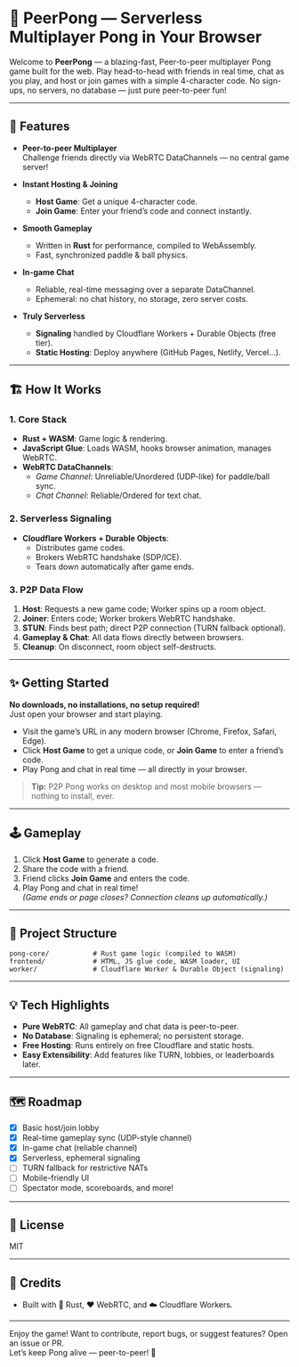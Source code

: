 # 🏓 PeerPong — Serverless Multiplayer Pong in Your Browser

Welcome to **PeerPong** — a blazing-fast, Peer-to-peer multiplayer Pong game built for the web. Play head-to-head with friends in real time, chat as you play, and host or join games with a simple 4-character code. No sign-ups, no servers, no database — just pure peer-to-peer fun!

---

## 🚀 Features

- **Peer-to-peer Multiplayer**  
  Challenge friends directly via WebRTC DataChannels — no central game server!

- **Instant Hosting & Joining**  
  - **Host Game**: Get a unique 4-character code.
  - **Join Game**: Enter your friend’s code and connect instantly.

- **Smooth Gameplay**  
  - Written in **Rust** for performance, compiled to WebAssembly.
  - Fast, synchronized paddle & ball physics.

- **In-game Chat**  
  - Reliable, real-time messaging over a separate DataChannel.
  - Ephemeral: no chat history, no storage, zero server costs.

- **Truly Serverless**  
  - **Signaling** handled by Cloudflare Workers + Durable Objects (free tier).
  - **Static Hosting**: Deploy anywhere (GitHub Pages, Netlify, Vercel…).

---

## 🏗️ How It Works

### 1. Core Stack

- **Rust + WASM**: Game logic & rendering.
- **JavaScript Glue**: Loads WASM, hooks browser animation, manages WebRTC.
- **WebRTC DataChannels**:  
  - *Game Channel*: Unreliable/Unordered (UDP-like) for paddle/ball sync.
  - *Chat Channel*: Reliable/Ordered for text chat.

### 2. Serverless Signaling

- **Cloudflare Workers + Durable Objects**:  
  - Distributes game codes.
  - Brokers WebRTC handshake (SDP/ICE).
  - Tears down automatically after game ends.

### 3. P2P Data Flow

1. **Host**: Requests a new game code; Worker spins up a room object.
2. **Joiner**: Enters code; Worker brokers WebRTC handshake.
3. **STUN**: Finds best path; direct P2P connection (TURN fallback optional).
4. **Gameplay & Chat**: All data flows directly between browsers.
5. **Cleanup**: On disconnect, room object self-destructs.

---

## ✨ Getting Started

**No downloads, no installations, no setup required!**  
Just open your browser and start playing.

- Visit the game’s URL in any modern browser (Chrome, Firefox, Safari, Edge).
- Click **Host Game** to get a unique code, or **Join Game** to enter a friend’s code.
- Play Pong and chat in real time — all directly in your browser.

> **Tip:** P2P Pong works on desktop and most mobile browsers — nothing to install, ever.

---

## 🕹️ Gameplay

1. Click **Host Game** to generate a code.
2. Share the code with a friend.
3. Friend clicks **Join Game** and enters the code.
4. Play Pong and chat in real time!  
   _(Game ends or page closes? Connection cleans up automatically.)_

---

## 🧩 Project Structure

```
pong-core/           # Rust game logic (compiled to WASM)
frontend/            # HTML, JS glue code, WASM loader, UI
worker/              # Cloudflare Worker & Durable Object (signaling)
```

---

## 💡 Tech Highlights

- **Pure WebRTC**: All gameplay and chat data is peer-to-peer.
- **No Database**: Signaling is ephemeral; no persistent storage.
- **Free Hosting**: Runs entirely on free Cloudflare and static hosts.
- **Easy Extensibility**: Add features like TURN, lobbies, or leaderboards later.

---

## 🗺️ Roadmap

- [x] Basic host/join lobby
- [x] Real-time gameplay sync (UDP-style channel)
- [x] In-game chat (reliable channel)
- [x] Serverless, ephemeral signaling
- [ ] TURN fallback for restrictive NATs
- [ ] Mobile-friendly UI
- [ ] Spectator mode, scoreboards, and more!

---

## 📄 License

MIT

---

## 🙏 Credits

- Built with 🦀 Rust, ❤️ WebRTC, and ☁️ Cloudflare Workers.

---

Enjoy the game! Want to contribute, report bugs, or suggest features? Open an issue or PR.  
Let’s keep Pong alive — peer-to-peer! 🎉
